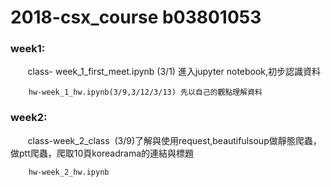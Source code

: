 # 2018-csx_course b03801053
### week1: 

        class- week_1_first_meet.ipynb (3/1) 進入jupyter notebook,初步認識資料
        
        hw-week_1_hw.ipynb(3/9,3/12/3/13) 先以自己的觀點理解資料
### week2:

        class-week_2_class  (3/9)了解與使用request,beautifulsoup做靜態爬蟲，做ptt爬蟲，爬取10頁koreadrama的連結與標題
        
        hw-week_2_hw.ipynb
